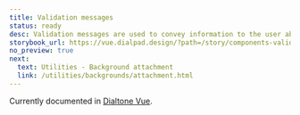 ```yaml
---
title: Validation messages
status: ready
desc: Validation messages are used to convey information to the user about the current state of the input element. These messages can have an error, warning or success type.
storybook_url: https://vue.dialpad.design/?path=/story/components-validation-messages--default
no_preview: true
next:
  text: Utilities - Background attachment
  link: /utilities/backgrounds/attachment.html
---
```


<aside class="d-notice d-notice--info d-mt24 d-wmx100p" role="status" aria-hidden="false">
  <div class="d-notice__icon">
    <dt-icon name="info"></dt-icon>
  </div>
  <div class="d-notice__content d-stack4">
    <p class="d-notice__message">

Currently documented in [Dialtone Vue](https://vue.dialpad.design/?path=/docs/components-validation-messages--default).
    </p>
  </div>
</aside>
